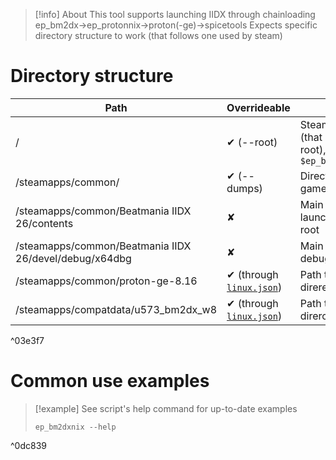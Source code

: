 >[!info] About
>This tool supports launching IIDX through chainloading ep_bm2dx->ep_protonnix->proton(-ge)->spicetools
>Expects specific directory structure to work (that follows one used by steam)

# Directory structure

| Path | Overrideable | Description |
| --- | --- | --- |
| / | &#10004; (--root) | Steam library structured directory (that is including `steamapps/` in its root), default being `$ep_bm2dxnix_dir/../.steam/root/`  |
| /steamapps/common/ | &#10004; (--dumps) | Directory including each arcade game in its root  |
| /steamapps/common/Beatmania IIDX 26/contents | &#10008; | Main directory of game to be launched, spicetools executable in root |
| /steamapps/common/Beatmania IIDX 26/devel/debug/x64dbg | &#10008; | Main directory of x64dbg debugger |
| /steamapps/common/proton-ge-8.16 | &#10004; (through [`linux.json`](/Devel/Config%20File%20Specification#Valid%20keys)) | Path to proton installation root direrectory |
| /steamapps/compatdata/u573_bm2dx_w8 | &#10004; (through [`linux.json`](/Devel/Config%20File%20Specification#Valid%20keys)) | Path to proton prefix root direrctory |

^03e3f7



# Common use examples
>[!example]
>See script's help command for up-to-date examples
>```shell
>ep_bm2dxnix --help
>```

^0dc839


